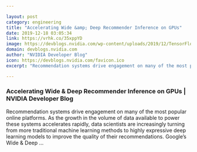 ```yaml
---

layout: post
category: engineering
title: "Accelerating Wide &amp; Deep Recommender Inference on GPUs"
date: 2019-12-18 03:05:34
link: https://vrhk.co/35xppYD
image: https://devblogs.nvidia.com/wp-content/uploads/2019/12/TensorFlow-graph-wideanddeep.png
domain: devblogs.nvidia.com
author: "NVIDIA Developer Blog"
icon: https://devblogs.nvidia.com/favicon.ico
excerpt: "Recommendation systems drive engagement on many of the most popular online platforms. As the growth in the volume of data available to power these systems accelerates rapidly, data scientists are increasingly turning from more traditional machine learning methods to highly expressive deep learning models to improve the quality of their recommendations. Google’s Wide &amp; Deep …"

---
```


### Accelerating Wide &amp; Deep Recommender Inference on GPUs | NVIDIA Developer Blog

Recommendation systems drive engagement on many of the most popular online platforms. As the growth in the volume of data available to power these systems accelerates rapidly, data scientists are increasingly turning from more traditional machine learning methods to highly expressive deep learning models to improve the quality of their recommendations. Google’s Wide &amp; Deep …